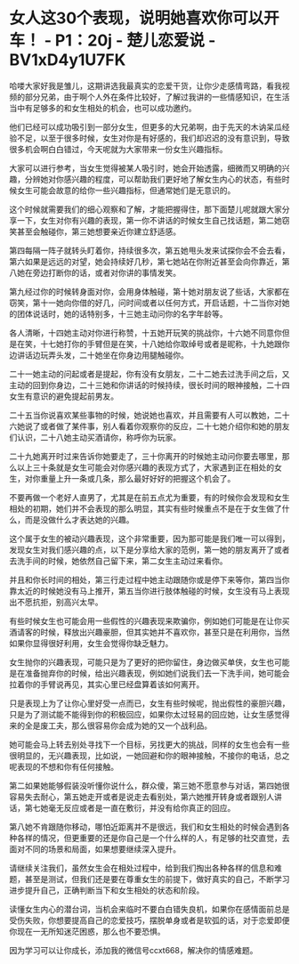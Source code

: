 # 女人这30个表现，说明她喜欢你可以开车！ - P1：20j - 楚儿恋爱说 - BV1xD4y1U7FK

哈喽大家好我是雏儿，这期讲选我最真实的恋爱干货，让你少走感情弯路，看我视频的部分兄弟，由于啊个人外在条件比较好，了解过我讲的一些情感知识，在生活当中有足够多的和女生相处的机会，也可以成功邀约。

他们已经可以成功吸引到一部分女生，但更多的大兄弟啊，由于先天的木讷呆瓜经验不足，以至于很多时候，女生对你是有好感的，我们却迟迟的没有意识到，导致很多机会啊白白错过，今天呢就为大家带来一份女生兴趣指标。

大家可以进行参考，当女生觉得被某人吸引时，她会开始透露，细微而又明确的兴趣，分辨她对你感兴趣的程度，可以帮助我们更好地了解女生内心的状态，有些时候女生可能会故意的给你一些兴趣指标，但通常她们是无意识的。

这个时候就需要我们的细心观察和了解，才能把握得住，那下面楚儿呢就跟大家分享一下，女生对你有兴趣的表现，第一你不讲话的时候女生自己找话题，第二她窃笑甚至会触碰你，第三她想要亲近你建立舒适感。

第四每隔一阵子就转头盯着你，持续很多次，第五她甩头发来试探你会不会去看，第六如果是远远的对望，她会持续好几秒，第七她站在你附近甚至会向你靠近，第八她在旁边打断你的话，或者对你讲的事情发笑。

第九经过你的时候转身面对你，会用身体触碰，第十她对朋友说了些话，大家都在窃笑，第十一她向你借的好几，问时间或者以任何方式，开启话题，十二当你对她的团体说话时，她的话特别多，十三她主动问你的名字年龄等。

各人清晰，十四她主动对你进行称赞，十五她开玩笑的挑战你，十六她不同意你但是在笑，十七她打你的手臂但是在笑，十八她给你取绰号或者是昵称，十九她跟你边讲话边玩弄头发，二十她坐在你身边用腿触碰你。

二十一她主动的问起或者是提起，你有没有女朋友，二十二她去过洗手间之后，又主动的回到你身边，二十三她和你讲话的时候持续，很长时间的眼神接触，二十四女生有意识的避免提起前男友。

二十五当你说喜欢某些事物的时候，她说她也喜欢，并且需要有人可以教她，二十六她说了或者做了某件事，别人看着你观察你的反应，二十七她介绍你和她的朋友们认识，二十八她主动买酒请你，称呼你为玩家。

二十九她离开时过来告诉你她要走了，三十你离开的时候她主动问你要去哪里，那么以上三十条就是女生可能会对你感兴趣的表现方式了，大家遇到正在相处的女生，对你重量上升一条或几条，那么最好好好的把握这个机会了。

不要再做一个老好人直男了，尤其是在前五点尤为重要，有的时候你会发现和女生相处的初期，她们并不会表现的那么明显，其实有些时候重点不是在于女生做了什么，而是没做什么才表达她的兴趣。

这个属于女生的被动兴趣表现，这个非常重要，因为那可能是我们唯一可以得到，发现女生对我们感兴趣的点，以下是分享给大家的范例，第一她的朋友离开了或者去洗手间的时候，她依然自己留下来，第二女生主动过来看你。

并且和你长时间的相处，第三行走过程中她主动跟随你或是停下来等你，第四当你靠太近的时候她没有马上推开，第五当你进行肢体触碰的时候，女生没有马上表现出不愿抗拒，别高兴太早。

有些时候女生也可能会用一些假性的兴趣表现来欺骗你，例如她们可能是在让你买酒请客的时候，释放出兴趣豪胆，但其实她并不喜欢你，甚至只是在利用你，当然如果你显得很好利用，女生会觉得你缺乏魅力。

女生抛你的兴趣表现，可能只是为了更好的把你留住，身边做买单侠，女生也可能是在准备抛弃你的时候，给出兴趣表现，例如她们说我们去一下洗手间，她可能会拉着你的手臂说再见，其实心里已经盘算着该如何离开。

只是表现上为了让你心里好受一点而已，女生有些时候呢，抛出假性的豪胆兴趣，只是为了测试能不能得到你的积极回应，如果你太过轻易的回应她，让女生感觉得来的全是废工夫，那么很容易你会成为她的又一个战利品。

她可能会马上转去别处寻找下一个目标，另找更大的挑战，同样的女生也会有一些很明显的，无兴趣表现，比如说，一她回避和你的眼神接触，不接你的电话，总之呢表现的不想和你有任何接触。

第二如果她能够假装没听懂你说什么，群众傻，第三她不愿意参与对话，第四她很容易失去耐心，第五她走开或者是说走去看别处，第六她推开转身或者跟别人讲话，第七她毫无反应或者是一直在敷衍，并没有给你真正的回应。

第八她不肯跟随你移动，哪怕近距离并不是很远，我们和女生相处的时候会遇到各种各样的情况，但更重要的还是你自己是一个什么样的人，有足够的社交直觉，去面对不同的场景和局面，如果想要继续深入提升。

请继续关注我们，虽然女生会在相处过程中，给到我们掏出各种各样的信息和难题，甚至是测试，但我们还是要在尊重女生的前提下，做好真实的自己，不断学习进步提升自己，正确判断当下和女生相处的状态和阶段。

读懂女生内心的潜台词，当机会来临时不要白白错失良机，如果你在感情面前总是受伤失败，你想要提高自己的恋爱技巧，摆脱单身或者是软弧的话，对于恋爱即便你现在一无所知迷茫困惑，那么也不要恐惧。

因为学习可以让你成长，添加我的微信号ccxt668，解决你的情感难题。